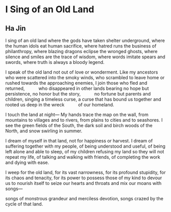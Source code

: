 # I Sing of an Old Land
## Ha Jin
I sing of an old land
where the gods have taken shelter underground,
where the human idols eat human sacrifice,
where hatred runs the business of philanthropy,
where blazing dragons eclipse the wronged ghosts,
where silence and smiles are the trace of wisdom,
where words imitate spears and swords,
where truth is always a bloody legend.

I speak of the old land not
out of love or wonderment.
Like my ancestors who were scattered into the smoky winds,
who scrambled to leave home
or rushed towards the approaching enemies,
I join those who fled and returned,
          who disappeared in other lands
bearing no hope but persistence, no honor but the story,
          no fortune but parents and children,
singing a timeless curse,
a curse that has bound us together
and rooted us deep in the wreck
          of our homeland.

I touch the land at night—
My hands trace the map on the wall,
from mountains to villages and to rivers,
from plains to cities and to seashores.
I see the green fields of the South,
the dark soil and birch woods of the North,
and snow swirling in summer.

I dream of myself in that land,
not for happiness or harvest.
I dream of suffering together with my people,
of being understood and useful,
of being left alone and able to sleep,
of my children refusing my land
so they will not repeat my life,
of talking and walking with friends,
of completing the work and dying with ease.

I weep for the old land,
for its vast narrowness,
for its profound stupidity,
for its chaos and tenacity,
for its power to possess those of my kind
to devour us to nourish itself
to seize our hearts and throats
and mix our moans with songs—

songs of monstrous grandeur
and merciless devotion,
songs crazed by the cycle of that land.